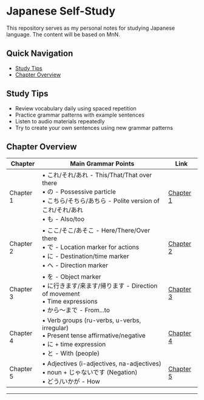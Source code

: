 # Japanese Self-Study

This repository serves as my personal notes for studying Japanese language. The content will be based on MnN.


## Quick Navigation
- [Study Tips](#study-tips)
- [Chapter Overview](#chapter-overview)

## Study Tips
- Review vocabulary daily using spaced repetition
- Practice grammar patterns with example sentences
- Listen to audio materials repeatedly
- Try to create your own sentences using new grammar patterns

## Chapter Overview

| Chapter | Main Grammar Points | Link |
|---------|---------------------|------|
| Chapter 1 | • これ/それ/あれ - This/That/That over there<br>• の - Possessive particle<br>• こちら/そちら/あちら - Polite version of これ/それ/あれ<br>• も - Also/too | [Chapter 1](#) |
| Chapter 2 | • ここ/そこ/あそこ - Here/There/Over there<br>• で - Location marker for actions<br>• に - Destination/time marker<br>• へ - Direction marker | [Chapter 2](#) |
| Chapter 3 | • を - Object marker<br>• に行きます/来ます/帰ります - Direction of movement<br>• Time expressions<br>• から〜まで - From...to | [Chapter 3](#) |
| Chapter 4 | • Verb groups (ru-verbs, u-verbs, irregular)<br>• Present tense affirmative/negative<br>• に + time expression<br>• と - With (people) | [Chapter 4](#) |
| Chapter 5 | • Adjectives (i-adjectives, na-adjectives)<br>• noun + じゃないです (Negation)<br>• どう/いかが - How | [Chapter 5](#) |

---